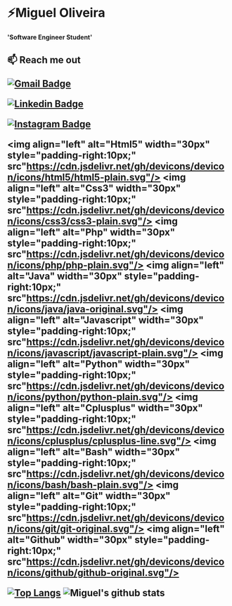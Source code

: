 # ⚡Miguel Oliveira

**'Software Engineer Student'** 

<!--
**MiguelOliveira63/MiguelOliveira63** is a ✨ _special_ ✨ repository because its `README.md` (this file) appears on your GitHub profile.

Here are some ideas to get you started:

- 🔭 I’m currently working on ...
- 🌱 I’m currently learning ...
- 👯 I’m looking to collaborate on ...
- 🤔 I’m looking for help with ...
- 💬 Ask me about ...
- 📫 How to reach me: ...
- 😄 Pronouns: ...
- ⚡ Fun fact: ...
-->

<h2>📫 Reach me out 
 
 [![Gmail Badge](https://img.shields.io/badge/-Gmail-c14438?style=flat-square&logo=Gmail&logoColor=white&link=mailto:migueloliveira6333@gmail.com)](mailto:migueloliveira6333@gmail.com)

[![Linkedin Badge](https://img.shields.io/badge/-LinkedIn-blue?style=flat-square&logo=Linkedin&logoColor=white&link=https://www.linkedin.com/in/rebeccamanzi/)](https://www.linkedin.com/in/rui-costa-030531227/)

[![Instagram Badge](https://img.shields.io/badge/-Instagram-C13584?style=flat-square&labelColor=C13584&logo=instagram&logoColor=white&link=https://https://www.instagram.com/migueloliveira_63//)](https://www.instagram.com/migueloliveira_63/)

  <img align="left" alt="Html5" width="30px" style="padding-right:10px;" src"https://cdn.jsdelivr.net/gh/devicons/devicon/icons/html5/html5-plain.svg"/>
  <img align="left" alt="Css3" width="30px" style="padding-right:10px;" src"https://cdn.jsdelivr.net/gh/devicons/devicon/icons/css3/css3-plain.svg"/>
  <img align="left" alt="Php" width="30px" style="padding-right:10px;" src"https://cdn.jsdelivr.net/gh/devicons/devicon/icons/php/php-plain.svg"/>
  <img align="left" alt="Java" width="30px" style="padding-right:10px;" src"https://cdn.jsdelivr.net/gh/devicons/devicon/icons/java/java-original.svg"/>
  <img align="left" alt="Javascript" width="30px" style="padding-right:10px;" src"https://cdn.jsdelivr.net/gh/devicons/devicon/icons/javascript/javascript-plain.svg"/>
  <img align="left" alt="Python" width="30px" style="padding-right:10px;" src"https://cdn.jsdelivr.net/gh/devicons/devicon/icons/python/python-plain.svg"/>
  <img align="left" alt="Cplusplus" width="30px" style="padding-right:10px;" src"https://cdn.jsdelivr.net/gh/devicons/devicon/icons/cplusplus/cplusplus-line.svg"/>
  <img align="left" alt="Bash" width="30px" style="padding-right:10px;" src"https://cdn.jsdelivr.net/gh/devicons/devicon/icons/bash/bash-plain.svg"/>
  <img align="left" alt="Git" width="30px" style="padding-right:10px;" src"https://cdn.jsdelivr.net/gh/devicons/devicon/icons/git/git-original.svg"/>
  <img align="left" alt="Github" width="30px" style="padding-right:10px;" src"https://cdn.jsdelivr.net/gh/devicons/devicon/icons/github/github-original.svg"/>


 
  <p align="center">
 
[![Top Langs](https://github-readme-stats.vercel.app/api/top-langs/?username=MiguelOliveira63&layout=compact&border=none&theme=dracula)](https://github.com/MiguelOliveira63/github-readme-stats) ![Miguel's github stats](https://github-readme-stats.vercel.app/api?username=MiguelOliveira63&show_icons=true&theme=dracula&include_all_commits=true&count_private=true&border=none&hide=prs)
 
</p>